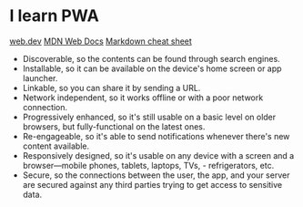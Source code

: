 # I learn PWA
[web.dev](https://web.dev/)
[MDN Web Docs](https://developer.mozilla.org/en-US/docs/Web/Progressive_web_apps)
[Markdown cheat sheet](https://www.markdownguide.org/cheat-sheet/)

- Discoverable, so the contents can be found through search engines.
- Installable, so it can be available on the device's home screen or app launcher.
- Linkable, so you can share it by sending a URL.
- Network independent, so it works offline or with a poor network connection.
- Progressively enhanced, so it's still usable on a basic level on older browsers, but fully-functional on the latest ones.
- Re-engageable, so it's able to send notifications whenever there's new content available.
- Responsively designed, so it's usable on any device with a screen and a browser—mobile phones, tablets, laptops, TVs, - refrigerators, etc.
- Secure, so the connections between the user, the app, and your server are secured against any third parties trying to get access to sensitive data.